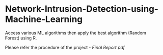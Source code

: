 # Network-Intrusion-Detection-using-Machine-Learning
Access various ML algorithms then apply the best algorithm (Random Forest) using R.

Please refer the procedure of the project - *Final Report.pdf*
